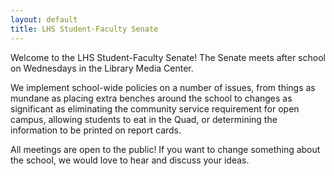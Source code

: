 ```yaml
---
layout: default
title: LHS Student-Faculty Senate
---
```


Welcome to the LHS Student-Faculty Senate!
The Senate meets after school on Wednesdays in the Library Media Center.

We implement school-wide policies on a number of issues, from things as mundane
as placing extra benches around the school to changes as significant as eliminating
the community service requirement for open campus, allowing students to eat
in the Quad, or determining the information to be printed on report cards.

All meetings are open to the public! If you want to change something about 
the school, we would love to hear and discuss your ideas.
